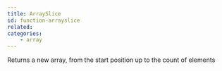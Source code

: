 ```yaml
---
title: ArraySlice
id: function-arrayslice
related:
categories:
    - array
---
```


Returns a new array, from the start position up to the count of elements
